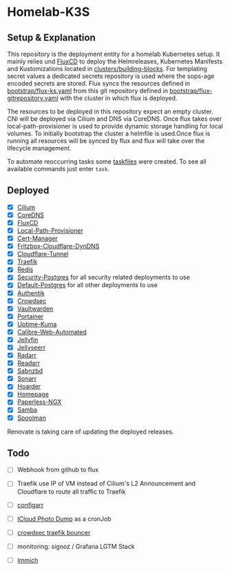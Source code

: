 # Homelab-K3S

## Setup & Explanation

This repository is the deployment entity for a homelab Kubernetes setup. It mainly relies und [FluxCD](https://fluxcd.io/flux/) to deploy the Helmreleases, Kubernetes Manifests and Kustomizations located in [clusters/building-blocks](./clusters/building-blocks). For templating secret values a dedicated secrets repository is used where the sops-age encoded secrets are stored. Flux syncs the resources defined in [bootstrap/flux-ks.yaml](./bootstrap/flux-ks.yaml) from this git repository defined in [bootstrap/flux-gitrepository.yaml](./bootstrap/flux-gitrepository.yaml) with the cluster in which flux is deployed.

The resources to be deployed in this repository expect an empty cluster. CNI will be deployed via Cilium and DNS via CoreDNS. Once flux takes over local-path-provisioner is used to provide dynamic storage handling for local volumes.
To initially bootstrap the cluster a helmfile is used.Once flux is running all resources will be synced by flux and flux will take over the lifecycle management.

To automate reoccurring tasks some [taskfiles](https://taskfile.dev/) were created. To see all available commands just enter `task`.

## Deployed

- [x] [Cilium](https://docs.cilium.io/)
- [x] [CoreDNS](https://coredns.io/)
- [x] [FluxCD](https://fluxcd.io/flux/)
- [x] [Local-Path-Provisioner](https://github.com/rancher/local-path-provisioner)
- [x] [Cert-Manager](https://cert-manager.io/)
- [x] [Fritzbox-Cloudflare-DynDNS](https://github.com/cromefire/fritzbox-cloudflare-dyndns)
- [x] [Cloudflare-Tunnel](https://developers.cloudflare.com/cloudflare-one/tutorials/many-cfd-one-tunnel/)
- [x] [Traefik](https://doc.traefik.io/)
- [x] [Redis](https://github.com/bitnami/charts/tree/main/bitnami/redis)
- [x] [Security-Postgres](https://github.com/bitnami/charts/tree/main/bitnami/postgresql) for all security related deployments to use
- [x] [Default-Postgres](https://github.com/bitnami/charts/tree/main/bitnami/postgresql) for all other deployments to use
- [x] [Authentik](https://github.com/goauthentik/helm)
- [x] [Crowdsec](https://github.com/crowdsecurity/helm-charts)
- [x] [Vaultwarden](https://github.com/guerzon/vaultwarden)
- [x] [Portainer](https://portainer.github.io/k8s/charts/portainer/)
- [x] [Uptime-Kuma](https://github.com/dirsigler/uptime-kuma-helm)
- [x] [Calibre-Web-Automated](https://github.com/crocodilestick/Calibre-Web-Automated)
- [x] [Jellyfin](https://jellyfin.org/)
- [x] [Jellyseerr](https://docs.jellyseerr.dev/)
- [x] [Radarr](https://radarr.video/)
- [x] [Readarr](https://readarr.com/)
- [x] [Sabnzbd](https://sabnzbd.org/)
- [x] [Sonarr](https://sonarr.tv/)
- [x] [Hoarder](https://docs.hoarder.app/)
- [x] [Homepage](https://gethomepage.dev/)
- [x] [Paperless-NGX](https://docs.paperless-ngx.com/)
- [x] [Samba](https://github.com/ServerContainers/samba)
- [x] [Spoolman](https://github.com/Donkie/Spoolman)

Renovate is taking care of updating the deployed releases.

## Todo

- [ ] Webhook from github to flux
- [ ] Traefik use IP of VM instead of Cilium's L2 Announcement and Cloudflare to route all traffic to Traefik
- [ ] [configarr](https://github.com/raydak-labs/configarr)
- [ ] [ICloud Photo Dump](https://github.com/boredazfcuk/docker-icloudpd) as a cronJob
- [ ] [crowdsec traefik bouncer](https://www.crowdsec.net/blog/how-to-mitigate-security-threats-with-crowdsec-and-traefik)
- [ ] monitoring: signoz / Grafana LGTM Stack
- [ ] [Immich](https://github.com/immich-app/immich-charts)

